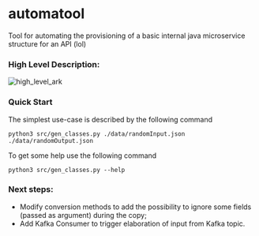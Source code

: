 # automatool
Tool for automating the provisioning of a basic internal java microservice structure for an API (lol)

### High Level Description:

![high_level_ark](https://user-images.githubusercontent.com/26349651/230349320-0803094e-47e4-403e-a0da-1335a952c145.png)


### Quick Start
The simplest use-case is described by the following command

`python3 src/gen_classes.py ./data/randomInput.json ./data/randomOutput.json`



To get some help use the following command

`python3 src/gen_classes.py --help`     


### Next steps:

- Modify conversion methods to add the possibility to ignore some fields (passed as argument) during the copy;
- Add Kafka Consumer to trigger elaboration of input from Kafka topic.
